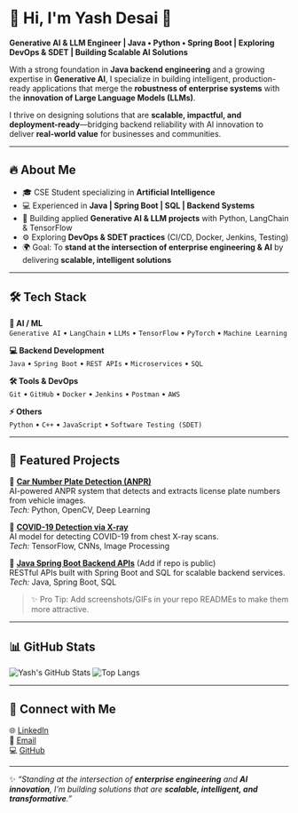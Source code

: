 # 🚀 Hi, I'm Yash Desai 👋  

**Generative AI & LLM Engineer | Java • Python • Spring Boot | Exploring DevOps & SDET | Building Scalable AI Solutions**  

With a strong foundation in **Java backend engineering** and a growing expertise in **Generative AI**, I specialize in building intelligent, production-ready applications that merge the **robustness of enterprise systems** with the **innovation of Large Language Models (LLMs)**.  

I thrive on designing solutions that are **scalable, impactful, and deployment-ready**—bridging backend reliability with AI innovation to deliver **real-world value** for businesses and communities.  

---

## 🔥 About Me  

- 🎓 CSE Student specializing in **Artificial Intelligence**  
- 💻 Experienced in **Java | Spring Boot | SQL | Backend Systems**  
- 🤖 Building applied **Generative AI & LLM projects** with Python, LangChain & TensorFlow  
- ⚙️ Exploring **DevOps & SDET practices** (CI/CD, Docker, Jenkins, Testing)  
- 🌍 Goal: To **stand at the intersection of enterprise engineering & AI** by delivering **scalable, intelligent solutions**  

---

## 🛠️ Tech Stack  

**🤖 AI / ML**  
`Generative AI` • `LangChain` • `LLMs` • `TensorFlow` • `PyTorch` • `Machine Learning`  

**💻 Backend Development**  
`Java` • `Spring Boot` • `REST APIs` • `Microservices` • `SQL`  

**🛠️ Tools & DevOps**  
`Git` • `GitHub` • `Docker` • `Jenkins` • `Postman` • `AWS`  

**⚡ Others**  
`Python` • `C++` • `JavaScript` • `Software Testing (SDET)`  

---

## 📌 Featured Projects  

🔹 **[Car Number Plate Detection (ANPR)](https://github.com/yashdesai023/Car-Number-Plate-Detection)**  
AI-powered ANPR system that detects and extracts license plate numbers from vehicle images.  
*Tech:* Python, OpenCV, Deep Learning  

🔹 **[COVID-19 Detection via X-ray](https://github.com/yashdesai023/COVID-19-Detection)**  
AI model for detecting COVID-19 from chest X-ray scans.  
*Tech:* TensorFlow, CNNs, Image Processing  

🔹 **[Java Spring Boot Backend APIs](#)** (Add if repo is public)  
RESTful APIs built with Spring Boot and SQL for scalable backend services.  
*Tech:* Java, Spring Boot, SQL  

> ✨ Pro Tip: Add screenshots/GIFs in your repo READMEs to make them more attractive.  

---

## 📊 GitHub Stats  

![Yash's GitHub Stats](https://github-readme-stats.vercel.app/api?username=yashdesai023&show_icons=true&theme=tokyonight)  ![Top Langs](https://github-readme-stats.vercel.app/api/top-langs/?username=yashdesai023&layout=compact&theme=tokyonight) 
 

---

## 🤝 Connect with Me  

🌐 [LinkedIn](https://www.linkedin.com/in/yash-s-desai-/)  
📧 [Email](desaisyash1000@gmail.com)  
💻 [GitHub](https://github.com/yashdesai023)  

---

✨ _“Standing at the intersection of **enterprise engineering** and **AI innovation**, I’m building solutions that are **scalable, intelligent, and transformative**.”_
